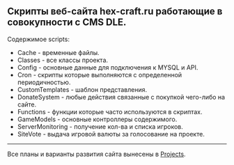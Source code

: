 Скрипты веб-сайта hex-craft.ru работающие в совокупности с CMS DLE.
---
Содержимое scripts:
* Cache - временные файлы.
* Classes - все классы проекта.
* Config - основные данные для подключения к MYSQL и API.
* Cron - скрипты которые выполняются с определенной периодичностью.
* CustomTemplates - шаблон представления.
* DonateSystem - любые действия связанные с покупкой чего-либо на сайте.
* Functions - функции которые часто используются в скриптах.
* GameModels - основные контроллеры содержимого.
* ServerMonitoring - получение кол-ва и списка игроков.
* SiteVote - выдача игровой валюты за голосование на проекте.
---
Все планы и варианты развития сайта вынесены в [Projects](https://github.com/hexagon14/Hex-Craft/projects).
